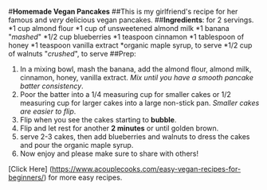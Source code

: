 #**Homemade Vegan Pancakes**
##This is my girlfriend's recipe for her famous and _very_ delicious vegan pancakes.
##**Ingredients**: for 2 servings.
*1 cup almond flour 
*1 cup of unsweetened almond milk
*1 banana "_mashed_"
*1/2 cup blueberries
*1 teaspoon cinnamon 
*1 tablespoon of honey
*1 teaspoon vanilla extract 
*organic maple syrup, to serve
*1/2 cup of walnuts "_crushed_", to serve 
##Prep:
1. In a mixing bowl, mash the banana, add the almond flour, almond milk, cinnamon, honey, vanilla extract. _Mix until you have a smooth pancake batter consistency_.
2. Poor the batter into a 1/4 measuring cup for smaller cakes or 1/2 measuring cup for larger cakes into a large non-stick pan. _Smaller cakes are easier to flip_.
3. Flip when you see the cakes starting to **bubble**.
4. Flip and let rest for another **2 minutes** or until golden brown. 
5. serve 2-3 cakes, then add blueberries and walnuts to dress the cakes and pour the organic maple syrup.
6. Now enjoy and please make sure to share with others!  

[Click Here] (https://www.acouplecooks.com/easy-vegan-recipes-for-beginners/) for more easy recipes. 
